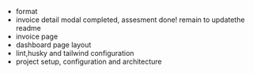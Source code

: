 - format
- invoice detail modal completed, assesment done! remain to updatethe readme
- invoice page
- dashboard page layout
- lint,husky and tailwind configuration
- project setup, configuration and architecture
